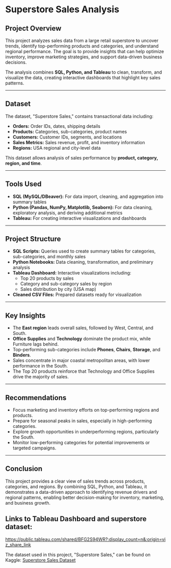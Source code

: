 # Superstore Sales Analysis

## Project Overview
This project analyzes sales data from a large retail superstore to uncover trends, identify top-performing products and categories, and understand regional performance. The goal is to provide insights that can help optimize inventory, improve marketing strategies, and support data-driven business decisions.

The analysis combines **SQL, Python, and Tableau** to clean, transform, and visualize the data, creating interactive dashboards that highlight key sales patterns.

---

## Dataset
The dataset, "Superstore Sales," contains transactional data including:

- **Orders:** Order IDs, dates, shipping details  
- **Products:** Categories, sub-categories, product names  
- **Customers:** Customer IDs, segments, and locations  
- **Sales Metrics:** Sales revenue, profit, and inventory information  
- **Regions:** USA regional and city-level data  

This dataset allows analysis of sales performance by **product, category, region, and time**.

---

## Tools Used
- **SQL (MySQL/DBeaver):** For data import, cleaning, and aggregation into summary tables  
- **Python (Pandas, NumPy, Matplotlib, Seaborn):** For data cleaning, exploratory analysis, and deriving additional metrics  
- **Tableau:** For creating interactive visualizations and dashboards  

---

## Project Structure
- **SQL Scripts:** Queries used to create summary tables for categories, sub-categories, and monthly sales  
- **Python Notebooks:** Data cleaning, transformation, and preliminary analysis  
- **Tableau Dashboard:** Interactive visualizations including:  
  - Top 20 products by sales  
  - Category and sub-category sales by region  
  - Sales distribution by city (USA map)  
- **Cleaned CSV Files:** Prepared datasets ready for visualization  

---

## Key Insights
- The **East region** leads overall sales, followed by West, Central, and South.  
- **Office Supplies** and **Technology** dominate the product mix, while Furniture lags behind.  
- Top-performing sub-categories include **Phones**, **Chairs**, **Storage**, and **Binders**.  
- Sales concentrate in major coastal metropolitan areas, with lower performance in the South.  
- The Top 20 products reinforce that Technology and Office Supplies drive the majority of sales.  

---

## Recommendations
- Focus marketing and inventory efforts on top-performing regions and products.  
- Prepare for seasonal peaks in sales, especially in high-performing categories.  
- Explore growth opportunities in underperforming regions, particularly the South.  
- Monitor low-performing categories for potential improvements or targeted campaigns.  

---

## Conclusion
This project provides a clear view of sales trends across products, categories, and regions. By combining SQL, Python, and Tableau, it demonstrates a data-driven approach to identifying revenue drivers and regional patterns, enabling better decision-making for inventory, marketing, and business growth.

## Links to Tableau Dashboard and superstore dataset: 
https://public.tableau.com/shared/BFG2S94WR?:display_count=n&:origin=viz_share_link

The dataset used in this project, "Superstore Sales," can be found on Kaggle: [Superstore Sales Dataset](https://www.kaggle.com/datasets/bhanupratapbiswas/superstore-sales)
